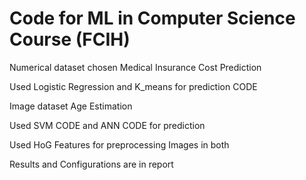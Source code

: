 # Code for ML in Computer Science Course (FCIH)

Numerical dataset chosen  Medical Insurance Cost Prediction 

Used Logistic Regression and K_means for prediction CODE

Image dataset Age Estimation

Used SVM CODE and ANN CODE for prediction

Used HoG Features for preprocessing Images in both

Results and Configurations are in report



